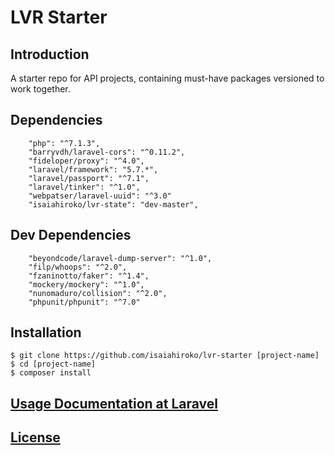 # LVR Starter

## Introduction
A starter repo for API projects, containing must-have packages versioned to work together.

## Dependencies
```
    "php": "^7.1.3",
    "barryvdh/laravel-cors": "^0.11.2",
    "fideloper/proxy": "^4.0",
    "laravel/framework": "5.7.*",
    "laravel/passport": "^7.1",
    "laravel/tinker": "^1.0",
    "webpatser/laravel-uuid": "^3.0"
    "isaiahiroko/lvr-state": "dev-master",
```

## Dev Dependencies
```
    "beyondcode/laravel-dump-server": "^1.0",
    "filp/whoops": "^2.0",
    "fzaninotto/faker": "^1.4",
    "mockery/mockery": "^1.0",
    "nunomaduro/collision": "^2.0",
    "phpunit/phpunit": "^7.0"
```

## Installation
```
$ git clone https://github.com/isaiahiroko/lvr-starter [project-name]
$ cd [project-name]
$ composer install
```

## [Usage Documentation at Laravel](http://laravel.com/)

## [License](./LICENSE.md)